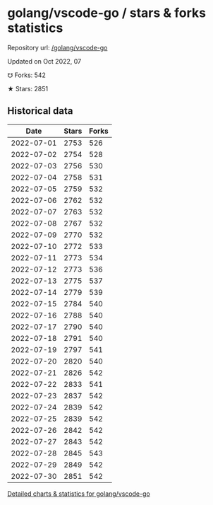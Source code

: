 # golang/vscode-go / stars & forks statistics

Repository url: [/golang/vscode-go](https://github.com/golang/vscode-go)

Updated on Oct 2022, 07

☋ Forks: 542

★ Stars: 2851

## Historical data
| Date | Stars | Forks |
|------|-------|-------|
| 2022-07-01 | 2753 | 526 | 
| 2022-07-02 | 2754 | 528 | 
| 2022-07-03 | 2756 | 530 | 
| 2022-07-04 | 2758 | 531 | 
| 2022-07-05 | 2759 | 532 | 
| 2022-07-06 | 2762 | 532 | 
| 2022-07-07 | 2763 | 532 | 
| 2022-07-08 | 2767 | 532 | 
| 2022-07-09 | 2770 | 532 | 
| 2022-07-10 | 2772 | 533 | 
| 2022-07-11 | 2773 | 534 | 
| 2022-07-12 | 2773 | 536 | 
| 2022-07-13 | 2775 | 537 | 
| 2022-07-14 | 2779 | 539 | 
| 2022-07-15 | 2784 | 540 | 
| 2022-07-16 | 2788 | 540 | 
| 2022-07-17 | 2790 | 540 | 
| 2022-07-18 | 2791 | 540 | 
| 2022-07-19 | 2797 | 541 | 
| 2022-07-20 | 2820 | 540 | 
| 2022-07-21 | 2826 | 542 | 
| 2022-07-22 | 2833 | 541 | 
| 2022-07-23 | 2837 | 542 | 
| 2022-07-24 | 2839 | 542 | 
| 2022-07-25 | 2839 | 542 | 
| 2022-07-26 | 2842 | 542 | 
| 2022-07-27 | 2843 | 542 | 
| 2022-07-28 | 2845 | 543 | 
| 2022-07-29 | 2849 | 542 | 
| 2022-07-30 | 2851 | 542 | 


[Detailed charts & statistics for golang/vscode-go](https://reviewgithub.com/rep/golang/vscode-go)
